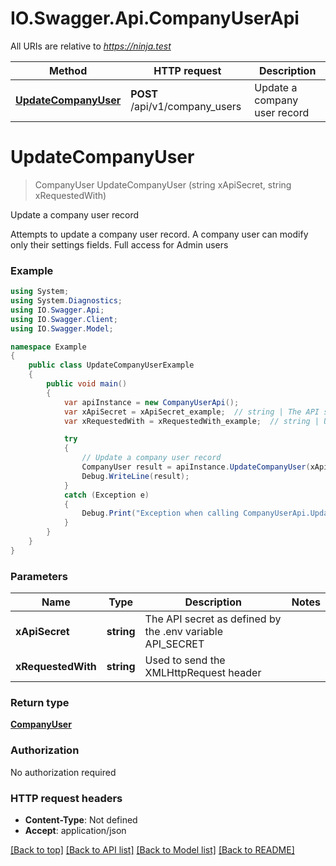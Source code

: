 # IO.Swagger.Api.CompanyUserApi

All URIs are relative to *https://ninja.test*

Method | HTTP request | Description
------------- | ------------- | -------------
[**UpdateCompanyUser**](CompanyUserApi.md#updatecompanyuser) | **POST** /api/v1/company_users | Update a company user record

<a name="updatecompanyuser"></a>
# **UpdateCompanyUser**
> CompanyUser UpdateCompanyUser (string xApiSecret, string xRequestedWith)

Update a company user record

Attempts to update a company user record. A company user can modify only their settings fields. Full access for Admin users

### Example
```csharp
using System;
using System.Diagnostics;
using IO.Swagger.Api;
using IO.Swagger.Client;
using IO.Swagger.Model;

namespace Example
{
    public class UpdateCompanyUserExample
    {
        public void main()
        {
            var apiInstance = new CompanyUserApi();
            var xApiSecret = xApiSecret_example;  // string | The API secret as defined by the .env variable API_SECRET
            var xRequestedWith = xRequestedWith_example;  // string | Used to send the XMLHttpRequest header

            try
            {
                // Update a company user record
                CompanyUser result = apiInstance.UpdateCompanyUser(xApiSecret, xRequestedWith);
                Debug.WriteLine(result);
            }
            catch (Exception e)
            {
                Debug.Print("Exception when calling CompanyUserApi.UpdateCompanyUser: " + e.Message );
            }
        }
    }
}
```

### Parameters

Name | Type | Description  | Notes
------------- | ------------- | ------------- | -------------
 **xApiSecret** | **string**| The API secret as defined by the .env variable API_SECRET | 
 **xRequestedWith** | **string**| Used to send the XMLHttpRequest header | 

### Return type

[**CompanyUser**](CompanyUser.md)

### Authorization

No authorization required

### HTTP request headers

 - **Content-Type**: Not defined
 - **Accept**: application/json

[[Back to top]](#) [[Back to API list]](../README.md#documentation-for-api-endpoints) [[Back to Model list]](../README.md#documentation-for-models) [[Back to README]](../README.md)

